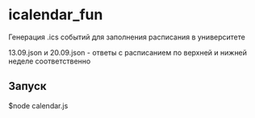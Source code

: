 # icalendar_fun
Генерация .ics событий для заполнения расписания в университете

13.09.json и 20.09.json - ответы с расписанием по верхней и нижней неделе соответственно

## Запуск
$node calendar.js
